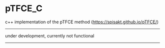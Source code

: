 # pTFCE_C
c++ implementation of the pTFCE method (https://spisakt.github.io/pTFCE/)

*******************************************
under development, currently not functional
********************************************

